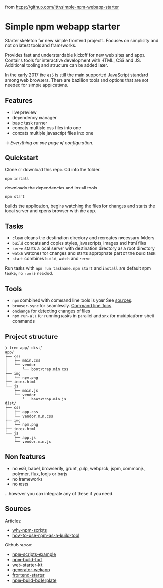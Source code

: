 
from https://github.com/lttr/simple-npm-webapp-starter


Simple npm webapp starter
=========================

Starter skeleton for new simple frontend projects. Focuses on simplicity and not 
on latest tools and frameworks.

Provides fast and understandable kickoff for new web sites and apps. Contains 
tools for interactive development with HTML, CSS and JS. Additional tooling and 
structure can be added later.

In the early 2017 the `es5` is still the main supported JavaScript standard 
among web browsers. There are bazillion tools and options that are not needed for 
simple applications.


## Features

- live preview
- dependency manager
- basic task runner
- concats multiple css files into one
- concats multiple javascript files into one

-> _Everything on one page of configuration._


## Quickstart

Clone or download this repo. Cd into the folder.

```
npm install
```
downloads the dependencies and install tools.

```
npm start
```
builds the application, begins watching the files for changes and starts the 
local server and opens browser with the app.

## Tasks

- `clean` cleans the destination directory and recreates necessary folders
- `build` concats and copies styles, javascripts, images and html files
- `serve` starts a local server with destination directory as a root directory
- `watch` watches for changes and starts appropriate part of the build task
- `start` combines `build`, `watch` and `serve`

Run tasks with `npm run taskname`. `npm start` and `install` are default npm 
tasks, no `run` is needed.

## Tools

- `npm` combined with command line tools is your  See [sources](#sources).
- `browser-sync` for seamlessly. [Command line docs](https://www.browsersync.io/docs/command-line).
- `onchange` for detecting changes of files
- `npm-run-all` for running tasks in parallel and `shx` for multiplatform shell commands

## Project structure

```
❯ tree app/ dist/
app/
├── css
│   ├── main.css
│   └── vendor
│       └── bootstrap.min.css
├── img
│   └── npm.png
├── index.html
└── js
    ├── main.js
    └── vendor
        └── bootstrap.min.js
dist/
├── css
│   ├── app.css
│   └── vendor.min.css
├── img
│   └── npm.png
├── index.html
└── js
    ├── app.js
    └── vendor.min.js
```

## Non features

- no es6, babel, browserify, grunt, gulp, webpack, jspm, commonjs, polymer, flux, foojs or barjs
- no frameworks
- no tests

...however you can integrate any of these if you need.

## Sources

Articles:
- [why-npm-scripts](https://css-tricks.com/why-npm-scripts/)
- [how-to-use-npm-as-a-build-tool](http://blog.keithcirkel.co.uk/how-to-use-npm-as-a-build-tool)

Github repos:
- [npm-scripts-example](https://github.com/keithamus/npm-scripts-example)
- [npm-build-tool](https://github.com/Caballerog/npm-build-tool)
- [web-starter-kit](https://github.com/google/web-starter-kit)
- [generator-webapp](https://github.com/yeoman/generator-webapp)
- [frontend-starter](https://github.com/kimmobrunfeldt/frontend-starter)
- [npm-build-boilerplate](https://github.com/damonbauer/npm-build-boilerplate)

